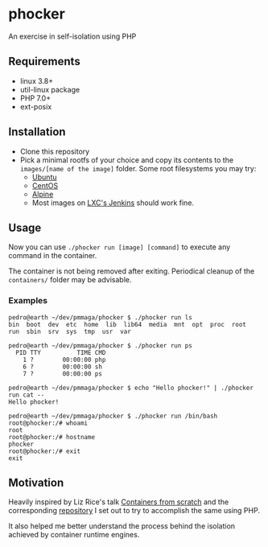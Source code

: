 # phocker

An exercise in self-isolation using PHP

## Requirements

- linux 3.8+
- util-linux package
- PHP 7.0+
- ext-posix

## Installation

- Clone this repository
- Pick a minimal rootfs of your choice and copy its contents to the `images/[name of the image]` folder.
  Some root filesystems you may try:
  - [Ubuntu](http://cdimage.ubuntu.com/ubuntu-base/releases/)
  - [CentOS](https://github.com/CentOS/sig-cloud-instance-images/tree/CentOS-7/docker)
  - [Alpine](https://alpinelinux.org/downloads/)
  - Most images on [LXC's Jenkins](https://jenkins.linuxcontainers.org/view/Images/) should work fine.

## Usage

Now you can use `./phocker run [image] [command]` to execute any command in the container.

The container is not being removed after exiting. Periodical cleanup of the `containers/` folder may be advisable.

### Examples

```
pedro@earth ~/dev/pmmaga/phocker $ ./phocker run ls
bin  boot  dev	etc  home  lib	lib64  media  mnt  opt	proc  root  run  sbin  srv  sys  tmp  usr  var

pedro@earth ~/dev/pmmaga/phocker $ ./phocker run ps
  PID TTY          TIME CMD
    1 ?        00:00:00 php
    6 ?        00:00:00 sh
    7 ?        00:00:00 ps

pedro@earth ~/dev/pmmaga/phocker $ echo "Hello phocker!" | ./phocker run cat --
Hello phocker!

pedro@earth ~/dev/pmmaga/phocker $ ./phocker run /bin/bash
root@phocker:/# whoami
root
root@phocker:/# hostname
phocker
root@phocker:/# exit
exit
```

## Motivation

Heavily inspired by Liz Rice's talk [Containers from scratch](https://www.youtube.com/watch?v=Utf-A4rODH8) and the corresponding [repository](https://github.com/lizrice/containers-from-scratch) I set out to try to accomplish the same using PHP.

It also helped me better understand the process behind the isolation achieved by container runtime engines.
